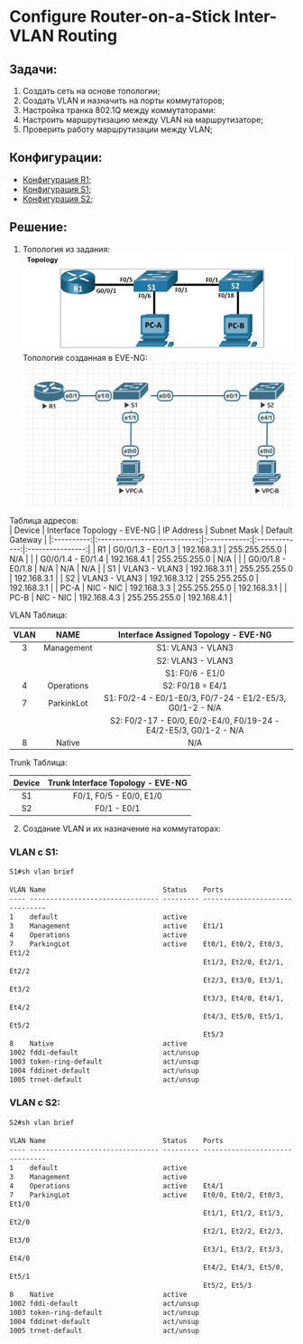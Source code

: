 # Configure Router-on-a-Stick Inter-VLAN Routing

## Задачи:
 1. Создать сеть на основе топологии;
 2. Создать VLAN и назначить на порты коммутаторов;
 3. Настройка транка 802.1Q между коммутаторами:
 4. Настроить маршрутизацию между VLAN на маршрутизаторе;
 5. Проверить работу маршрутизации между VLAN;  

 ## Конфигурации:  
  - [Конфигурация R1](config-R1);  
  - [Конфигурация S1](config-S1);  
  - [Конфигурация S2](config-S2);  
  
##  Решение:
 1. Топология из задания:  
 ![](topology.png)  
 Топология созданная в EVE-NG:  
 ![](eve-ng.png)    
 
 Таблица адресов:  
| Device     | Interface Topology - EVE-NG  | IP Address   | Subnet Mask   | Default Gateway  |
|:----------:|:----------------------------:|:------------:|:-------------:|:----------------:|
| R1         | G0/0/1.3 - E0/1.3            | 192.168.3.1  | 255.255.255.0 | N/A              |
|            | G0/0/1.4 - E0/1.4            | 192.168.4.1  | 255.255.255.0 | N/A              |
|            | G0/0/1.8 - E0/1.8            | N/A          | N/A           | N/A              |
| S1         | VLAN3 - VLAN3                | 192.168.3.11 | 255.255.255.0 | 192.168.3.1      |
| S2         | VLAN3 - VLAN3                | 192.168.3.12 | 255.255.255.0 | 192.168.3.1      |
| PC-A       | NIC - NIC                    | 192.168.3.3  | 255.255.255.0 | 192.168.3.1      |
| PC-B       | NIC - NIC                    | 192.168.4.3  | 255.255.255.0 | 192.168.4.1      |  

VLAN Таблица:  

| VLAN | NAME       | Interface Assigned Topology - EVE-NG                              |
|:----:|:----------:|:-----------------------------------------------------------------:|
| 3    | Management | S1: VLAN3 - VLAN3                                                 |
|      |            | S2: VLAN3 - VLAN3                                                 |
|      |            | S1: F0/6 - E1/0                                                   |
| 4    | Operations | S2: F0/18 = E4/1                                                  |
| 7    | ParkinkLot | S1: F0/2-4 - E0/1-E0/3, F0/7-24 - E1/2-E5/3, G0/1-2 - N/A         |
|      |            | S2: F0/2-17 - E0/0, E0/2-E4/0, F0/19-24 - E4/2-E5/3, G0/1-2 - N/A |
| 8    | Native     | N/A                                                               |  

Trunk Таблица:  

| Device |Trunk Interface Topology - EVE-NG |
|:------:|:--------------------------------:|
| S1     | F0/1, F0/5 - E0/0, E1/0          |
| S2     | F0/1 - E0/1                      |  


 2. Создание VLAN и их назначение на коммутаторах:  

### VLAN с S1:  

```
S1#sh vlan brief

VLAN Name                             Status    Ports
---- -------------------------------- --------- -------------------------------
1    default                          active
3    Management                       active    Et1/1
4    Operations                       active
7    ParkingLot                       active    Et0/1, Et0/2, Et0/3, Et1/2
                                                Et1/3, Et2/0, Et2/1, Et2/2
                                                Et2/3, Et3/0, Et3/1, Et3/2
                                                Et3/3, Et4/0, Et4/1, Et4/2
                                                Et4/3, Et5/0, Et5/1, Et5/2
                                                Et5/3
8    Native                           active
1002 fddi-default                     act/unsup
1003 token-ring-default               act/unsup
1004 fddinet-default                  act/unsup
1005 trnet-default                    act/unsup
```  

### VLAN с S2:  

```
S2#sh vlan brief

VLAN Name                             Status    Ports
---- -------------------------------- --------- -------------------------------
1    default                          active
3    Management                       active
4    Operations                       active    Et4/1
7    ParkingLot                       active    Et0/0, Et0/2, Et0/3, Et1/0
                                                Et1/1, Et1/2, Et1/3, Et2/0
                                                Et2/1, Et2/2, Et2/3, Et3/0
                                                Et3/1, Et3/2, Et3/3, Et4/0
                                                Et4/2, Et4/3, Et5/0, Et5/1
                                                Et5/2, Et5/3
8    Native                           active
1002 fddi-default                     act/unsup
1003 token-ring-default               act/unsup
1004 fddinet-default                  act/unsup
1005 trnet-default                    act/unsup
```  
